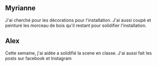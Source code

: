 ## Myrianne 
J'ai cherché pour les décorations pour l'installation. J'ai aussi coupé et peinturé les morceau de bois qu'il restant pour solidifier l'installation.

## Alex
Cette semaine, j'ai aidée a solidifié la scene en classe. J'ai aussi fait les posts sur facebook et Instagram
